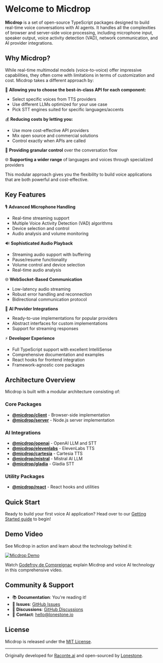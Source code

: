 # Welcome to Micdrop

**Micdrop** is a set of open-source TypeScript packages designed to build real-time voice conversations with AI agents. It handles all the complexities of browser and server-side voice processing, including microphone input, speaker output, voice activity detection (VAD), network communication, and AI provider integrations.

## Why Micdrop?

While real-time multimodal models (voice-to-voice) offer impressive capabilities, they often come with limitations in terms of customization and cost. Micdrop takes a different approach by:

🎯 **Allowing you to choose the best-in-class API for each component:**
- Select specific voices from TTS providers
- Use different LLMs optimized for your use case  
- Pick STT engines suited for specific languages/accents

💰 **Reducing costs by letting you:**
- Use more cost-effective API providers
- Mix open source and commercial solutions
- Control exactly when APIs are called

🔧 **Providing granular control** over the conversation flow

🌐 **Supporting a wider range** of languages and voices through specialized providers

This modular approach gives you the flexibility to build voice applications that are both powerful and cost-effective.

## Key Features

🎙️ **Advanced Microphone Handling**
- Real-time streaming support
- Multiple Voice Activity Detection (VAD) algorithms
- Device selection and control
- Audio analysis and volume monitoring

🔊 **Sophisticated Audio Playback**
- Streaming audio support with buffering
- Pause/resume functionality
- Volume control and device selection
- Real-time audio analysis

🌐 **WebSocket-Based Communication**
- Low-latency audio streaming
- Robust error handling and reconnection
- Bidirectional communication protocol

🤖 **AI Provider Integrations**
- Ready-to-use implementations for popular providers
- Abstract interfaces for custom implementations
- Support for streaming responses

⚡ **Developer Experience**
- Full TypeScript support with excellent IntelliSense
- Comprehensive documentation and examples
- React hooks for frontend integration
- Framework-agnostic core packages

## Architecture Overview

Micdrop is built with a modular architecture consisting of:

### Core Packages
- **[@micdrop/client](./packages/client/)** - Browser-side implementation
- **[@micdrop/server](./packages/server/)** - Node.js server implementation

### AI Integrations
- **[@micdrop/openai](./packages/openai/)** - OpenAI LLM and STT
- **[@micdrop/elevenlabs](./packages/elevenlabs/)** - ElevenLabs TTS
- **[@micdrop/cartesia](./packages/cartesia/)** - Cartesia TTS
- **[@micdrop/mistral](./packages/mistral/)** - Mistral AI LLM
- **[@micdrop/gladia](./packages/gladia/)** - Gladia STT

### Utility Packages  
- **[@micdrop/react](./packages/react/)** - React hooks and utilities

## Quick Start

Ready to build your first voice AI application? Head over to our [Getting Started guide](./getting-started/installation.md) to begin!

## Demo Video

See Micdrop in action and learn about the technology behind it:

[![Micdrop Demo](https://img.youtube.com/vi/fcqVOvESQ8o/0.jpg)](https://www.youtube.com/watch?v=fcqVOvESQ8o)

Watch [Godefroy de Compreignac](https://www.linkedin.com/in/godefroy) explain Micdrop and voice AI technology in this comprehensive video.

## Community & Support

- 📚 **Documentation**: You're reading it!
- 🐛 **Issues**: [GitHub Issues](https://github.com/lonestone/micdrop/issues)
- 💬 **Discussions**: [GitHub Discussions](https://github.com/lonestone/micdrop/discussions)
- 📧 **Contact**: [hello@lonestone.io](mailto:hello@lonestone.io)

## License

Micdrop is released under the [MIT License](https://github.com/lonestone/micdrop/blob/main/LICENSE).

---

Originally developed for [Raconte.ai](https://www.raconte.ai) and open-sourced by [Lonestone](https://www.lonestone.io).